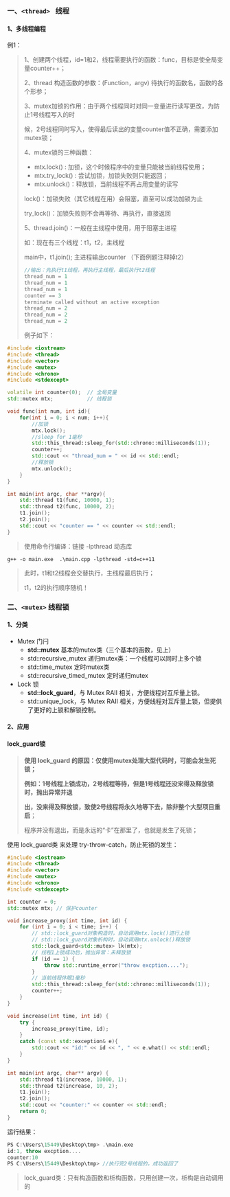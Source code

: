### 一、`<thread> ` 线程

#### 1、多线程编程

例1：

> 1、创建两个线程，id=1和2，线程需要执行的函数：func，目标是使全局变量counter++；
>
> 2、thread 构造函数的参数：(Function，argv) 待执行的函数名，函数的各个形参；
>
> 3、mutex加锁的作用：由于两个线程同时对同一变量进行读写更改，为防止1号线程写入的时
>
> 候，2号线程同时写入，使得最后读出的变量counter值不正确，需要添加mutex锁；
>
> 4、mutex锁的三种函数：
>
> - mtx.lock() : 加锁，这个时候程序中的变量只能被当前线程使用；
> - mtx.try_lock() : 尝试加锁，加锁失败则只能返回；
> - mtx.unlock()：释放锁，当前线程不再占用变量的读写
>
> lock()：加锁失败（其它线程在用）会阻塞，直至可以成功加锁为止
>
> try_lock()：加锁失败则不会再等待、再执行，直接返回
>
> 
>
> 5、thread.join()：一般在主线程中使用，用于阻塞主进程
>
> 如：现在有三个线程：t1，t2，主线程
>
> main中，t1.join();	主进程输出counter （下面例题注释掉t2）
>
> ```cpp
> //输出：先执行t1线程，再执行主线程，最后执行t2线程
> thread_num = 1
> thread_num = 1
> thread_num = 1
> counter == 3
> terminate called without an active exception
> thread_num = 2
> thread_num = 2
> thread_num = 2
> ```
>
>  
>
> 例子如下：

```cpp
#include <iostream>
#include <thread>
#include <vector>
#include <mutex>
#include <chrono>
#include <stdexcept>

volatile int counter(0);  // 全局变量
std::mutex mtx;           // 线程锁

void func(int num, int id){
    for(int i = 0; i < num; i++){
        //加锁
        mtx.lock();
        //sleep for 1毫秒
        std::this_thread::sleep_for(std::chrono::milliseconds(1));
        counter++;
        std::cout << "thread_num = " << id << std::endl;
        //释放锁
        mtx.unlock();
    }
}

int main(int argc, char **argv){
    std::thread t1(func, 10000, 1);
    std::thread t2(func, 10000, 2);
    t1.join();
    t2.join();
    std::cout << "counter == " << counter << std::endl;
}
```

> 使用命令行编译：链接 -lpthread 动态库

```
g++ -o main.exe  .\main.cpp -lpthread -std=c++11
```

> 此时，t1和t2线程会交替执行，主线程最后执行；
>
> t1，t2的执行顺序随机！







### 二、`<mutex>`  线程锁

#### 1、分类

- Mutex 门闩
  - **std::mutex**	基本的mutex类（三个基本的函数，见上）
  - std::recursive_mutex   递归mutex类：一个线程可以同时上多个锁
  - std::time_mutex	定时mutex类
  - std::recursive_timed_mutex 	定时递归mutex
- Lock 锁
  - **std::lock_guard**，与 Mutex RAII 相关，方便线程对互斥量上锁。
  - std::unique_lock，与 Mutex RAII 相关，方便线程对互斥量上锁，但提供了更好的上锁和解锁控制。



#### 2、应用

#### lock_guard锁

> **使用  lock_guard 的原因：仅使用mutex处理大型代码时，可能会发生死锁；**
>
> **例如：1号线程上锁成功，2号线程等待，但是1号线程还没来得及释放锁时，抛出异常并退**
>
> **出，没来得及释放锁，致使2号线程将永久地等下去，除非整个大型项目重启**；
>
> 程序并没有退出，而是永远的“卡”在那里了，也就是发生了死锁；

使用 lock_guard类 来处理 try-throw-catch，防止死锁的发生：

```cpp
#include <iostream>
#include <thread>
#include <vector>
#include <mutex>
#include <chrono>
#include <stdexcept>

int counter = 0;
std::mutex mtx; // 保护counter

void increase_proxy(int time, int id) {
    for (int i = 0; i < time; i++) {
        // std::lock_guard对象构造时，自动调用mtx.lock()进行上锁
        // std::lock_guard对象析构时，自动调用mtx.unlock()释放锁
        std::lock_guard<std::mutex> lk(mtx);
        // 线程1上锁成功后，抛出异常：未释放锁
        if (id == 1) {
            throw std::runtime_error("throw excption....");
        }
        // 当前线程休眠1毫秒
        std::this_thread::sleep_for(std::chrono::milliseconds(1));
        counter++;
    }
}

void increase(int time, int id) {
    try {
        increase_proxy(time, id);
    }
    catch (const std::exception& e){
        std::cout << "id:" << id << ", " << e.what() << std::endl;
    }
}

int main(int argc, char** argv) {
    std::thread t1(increase, 10000, 1);
    std::thread t2(increase, 10, 2);
    t1.join();
    t2.join();
    std::cout << "counter:" << counter << std::endl;
    return 0;
}
```

运行结果：

```c++
PS C:\Users\15449\Desktop\tmp> .\main.exe
id:1, throw excption....
counter:10
PS C:\Users\15449\Desktop\tmp> //执行完2号线程的，成功返回了
```

> lock_guard类：只有构造函数和析构函数，只用创建一次，析构是自动调用的

